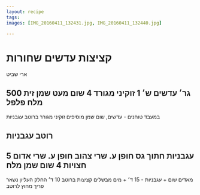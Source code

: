 ```yaml
---
layout: recipe
tags:
images: [IMG_20160411_132431.jpg, IMG_20160411_132440.jpg]

---
```


# קציצות עדשים שחורות
ארי שביט

500 גר׳ עדשים ש׳
1 זוקיני מגורד
4 שום
מעט שמן זית
מלח פלפל
--
במעבד טוחנים - עדשים, שום שמן
מוסיפים זוקיני מגורר
ברוטב עגבניות

## רוטב עגבניות
5 עגבניות חתוך גס
חופן ע. שרי צהוב
חופן ע. שרי אדום חצויות
4 שום
שמן
מלח
---
מאדים שום +  עגבניות - 15 ד׳
    + מים
מבשלים קציצות ברוטב 10 ד׳
החלק העליון נשאר פריך מחוץ לרוטב

